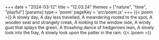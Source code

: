 +++
date = "2024-03-12"
title = "12.03.24"
themes = ["nature", "time", "playful"]
[params]
  type = 'poem'
  pageKey = 'src/poem.js'
+++
{{< poem >}}
A slowly day,
A day less travelled,
A meandering rooted to the spot,
A wooden seat and strangely creak,
A looking to the window side,
A windy gust that splays the green,
A thrashing dance of hedgerows lean,
A slowly look into the fray,
A slowly look upon the patter in the rain.
{{< /poem >}}
